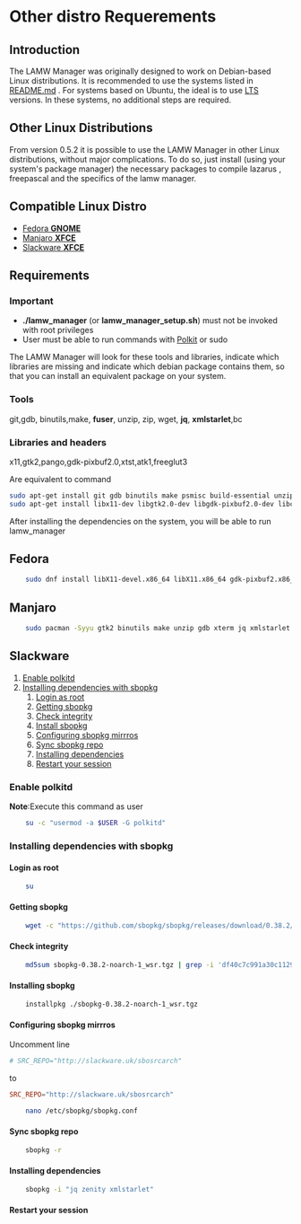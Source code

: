 # Other distro Requerements #


Introduction 
---

The LAMW Manager was originally designed to work on Debian-based Linux distributions.
It is recommended to use the systems listed in [README.md](https://github.com/dosza/LAMWManager-linux#linux-distro-supported) .
For systems based on Ubuntu, the ideal is to use [LTS](https://ubuntu.com/about/release-cycle) versions.
In these systems, no additional steps are required.

Other Linux Distributions
---
From version 0.5.2 it is possible to use the LAMW Manager in other Linux distributions, without major complications.
To do so, just install (using your system's package manager) the necessary packages to compile lazarus , freepascal and the specifics of the lamw manager.

Compatible Linux Distro
---
+	[Fedora **GNOME**](#Fedora)
+	[Manjaro **XFCE**](#Manjaro)
+	[Slackware **XFCE**](#Slackware)


## Requirements ##

### Important ### 

+	**./lamw_manager** (or **lamw_manager_setup.sh**) must not be invoked with root privileges
+ 	User must be able to run commands with [Polkit](https://wiki.archlinux.org/title/Polkit) or sudo

The LAMW Manager will look for these tools and libraries, indicate which libraries are missing and indicate which debian package contains them, so that you can install an equivalent package on your system.

### Tools ###

git,gdb, binutils,make, **fuser**, unzip, zip, wget, **jq**, **xmlstarlet**,bc

### Libraries and headers ###

x11,gtk2,pango,gdk-pixbuf2.0,xtst,atk1,freeglut3

Are equivalent to command

```bash 
sudo apt-get install git gdb binutils make psmisc build-essential unzip zip wget jq xmlstarlet -y
sudo apt-get install libx11-dev libgtk2.0-dev libgdk-pixbuf2.0-dev libcairo2-dev libpango1.0-dev libxtst-dev libatk1.0-dev freeglut3 freeglut3-dev -y
```

After installing the dependencies on the system, you will be able to run lamw_manager

Fedora
---
```bash
	sudo dnf install libX11-devel.x86_64 libX11.x86_64 gdk-pixbuf2.x86_64 gdk-pixbuf2-devel.x86_64 librsvg2.x86_64 pango-devel.x86_64 freeglut-devel.x86_64 libXtst-devel.x86_64 atk-devel.x86_64 gtk2-devel.x86_64 wget.x86_64 git.x86_64 xterm make.x86_64  gdb.x86_64 zip.x86_64 unzip.x86_64 jq.x86_64 xmlstarlet.x86_64 -y
```

Manjaro
---
```bash 
	sudo pacman -Syyu gtk2 binutils make unzip gdb xterm jq xmlstarlet wget git zenity --noconfirm
```

Slackware
---

1.	[Enable polkitd](#enable-polkitd)
2.	[Installing dependencies with sbopkg](#installing-dependencies-with-sbopkg)
	1. [Login as root](#login-as-root)
	2.	[Getting sbopkg](#getting-sbopkg)
	3.	[Check integrity](#check-integrity)
	4.	[Install sbopkg](#installing-sbopkg)
	5.	[Configuring sbopkg mirrros](#configuring-sbopkg-mirrros)
	6.	[Sync sbopkg repo](#sync-sbopkg-repo)
	7.	[Installing dependencies](#installing-dependencies)
	8. 	[Restart your session](#restart-your-session)


### Enable polkitd ###

**Note**:Execute this command as user

```bash 
	su -c "usermod -a $USER -G polkitd"
```

### Installing dependencies with sbopkg ####

#### Login as root #### 
```bash
	su 
```
#### Getting sbopkg ####
```bash
	wget -c "https://github.com/sbopkg/sbopkg/releases/download/0.38.2/sbopkg-0.38.2-noarch-1_wsr.tgz"
```
#### Check integrity ####
```bash
	md5sum sbopkg-0.38.2-noarch-1_wsr.tgz | grep -i 'df40c7c991a30c1129a612a40be9f590' --color=auto
``` 
#### Installing sbopkg ####
```bash
	installpkg ./sbopkg-0.38.2-noarch-1_wsr.tgz
```
#### Configuring sbopkg mirrros ####

Uncomment line

```conf
# SRC_REPO="http://slackware.uk/sbosrcarch"
```
to

```conf
SRC_REPO="http://slackware.uk/sbosrcarch"
```

```bash
	nano /etc/sbopkg/sbopkg.conf
```

#### Sync sbopkg repo #### 
```bash
	sbopkg -r
```
#### Installing dependencies ####
```bash
	sbopkg -i "jq zenity xmlstarlet"
```

#### Restart your session #####

